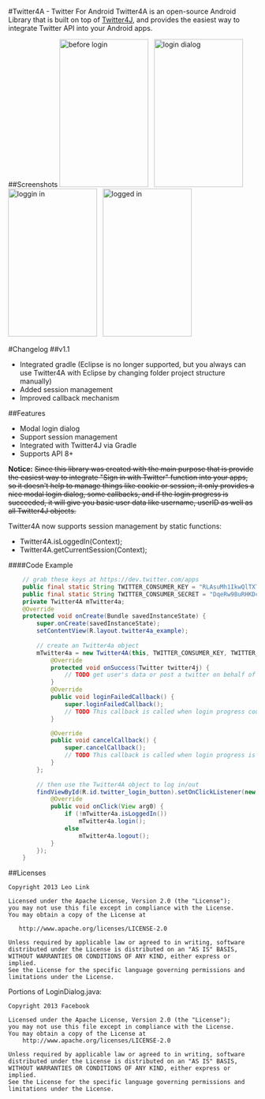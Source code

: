 #Twitter4A - Twitter For Android
Twitter4A is an open-source Android Library that is built on top of <a href="https://github.com/yusuke/twitter4j/">Twitter4J</a>, and provides the easiest way to integrate Twitter API into your Android apps.

##Screenshots
<img src="https://raw.github.com/mrleolink/Twitter4A/master/screenshots/before_login.png" width="180" height="300" alt="before login">&nbsp;&nbsp;
<img src="https://raw.github.com/mrleolink/Twitter4A/master/screenshots/login_dialog.png" width="180" height="300" alt="login dialog">&nbsp;&nbsp;
<img src="https://raw.github.com/mrleolink/Twitter4A/master/screenshots/logging_in.png" width="180" height="300" alt="loggin in">&nbsp;&nbsp;
<img src="https://raw.github.com/mrleolink/Twitter4A/master/screenshots/logged_in.png" width="180" height="300" alt="logged in">

#Changelog
##v1.1
- Integrated gradle (Eclipse is no longer supported, but you always can use Twitter4A with Eclipse by changing folder project structure manually)
- Added session management
- Improved callback mechanism

##Features
- Modal login dialog
- Support session management
- Integrated with Twitter4J via Gradle
- Supports API 8+

**Notice:**
<del>~~Since this library was created with the main purpose that is provide the easiest way to integrate "Sign in with Twitter" function into your apps, so it doesn't help to manage things like cookie or session, it only provides a nice modal login dialog, some callbacks, and if the login progress is succeeded, it will give you basic user data like username, userID as well as all Twitter4J objects.~~</del>

Twitter4A now supports session management by static functions:

- Twitter4A.isLoggedIn(Context);
- Twitter4A.getCurrentSession(Context);

####Code Example
```java
	// grab these keys at https://dev.twitter.com/apps
    public final static String TWITTER_CONSUMER_KEY = "RLAsuMh1IkwQlTXTqTBig";
    public final static String TWITTER_CONSUMER_SECRET = "DqeRw9BuRHKDcsCyQAttqJEZrk7q0zBIjP2kXvzJI";
    private Twitter4A mTwitter4a;
	@Override
	protected void onCreate(Bundle savedInstanceState) {
		super.onCreate(savedInstanceState);
		setContentView(R.layout.twitter4a_example);
		
		// create an Twitter4a object
		mTwitter4a = new Twitter4A(this, TWITTER_CONSUMER_KEY, TWITTER_CONSUMER_SECRET) {
			@Override
			protected void onSuccess(Twitter twitter4j) {
				// TODO get user's data or post a twitter on behalf of the logged in user or do whatever you want here
			}
			@Override
			public void loginFailedCallback() {
				super.loginFailedCallback();
                // TODO This callback is called when login progress couldn't succeed for some reasons
			}

			@Override
			public void cancelCallback() {
				super.cancelCallback();
                // TODO This callback is called when login progress is explicitly cancelled by user
			}
		};
		
		// then use the Twitter4A object to log in/out
		findViewById(R.id.twitter_login_button).setOnClickListener(new OnClickListener() {
			@Override
			public void onClick(View arg0) {
				if (!mTwitter4a.isLoggedIn())
					mTwitter4a.login();
				else
					mTwitter4a.logout();
			}
		});
	}
```

##Licenses

    Copyright 2013 Leo Link

    Licensed under the Apache License, Version 2.0 (the "License");
    you may not use this file except in compliance with the License.
    You may obtain a copy of the License at

       http://www.apache.org/licenses/LICENSE-2.0

    Unless required by applicable law or agreed to in writing, software
    distributed under the License is distributed on an "AS IS" BASIS,
    WITHOUT WARRANTIES OR CONDITIONS OF ANY KIND, either express or implied.
    See the License for the specific language governing permissions and
    limitations under the License.

Portions of LoginDialog.java:

    Copyright 2013 Facebook
 
    Licensed under the Apache License, Version 2.0 (the "License");
    you may not use this file except in compliance with the License.
    You may obtain a copy of the License at
        http://www.apache.org/licenses/LICENSE-2.0

    Unless required by applicable law or agreed to in writing, software
    distributed under the License is distributed on an "AS IS" BASIS,
    WITHOUT WARRANTIES OR CONDITIONS OF ANY KIND, either express or implied.
    See the License for the specific language governing permissions and
    limitations under the License.
